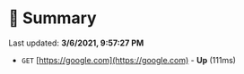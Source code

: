 # 📖 Summary
Last updated: **3/6/2021, 9:57:27 PM**

- `GET` [https://google.com](https://google.com) - **Up** (111ms)

